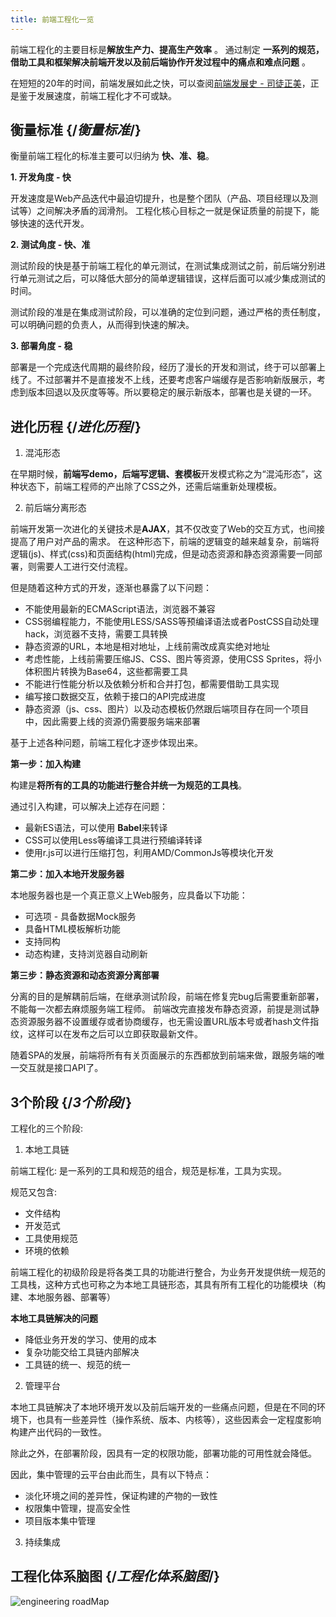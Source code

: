 ```yaml
---
title: 前端工程化一览
---
```


<Intro>

前端工程化的主要目标是**解放生产力、提高生产效率** 。 通过制定 **一系列的规范，借助工具和框架解决前端开发以及前后端协作开发过程中的痛点和难点问题** 。

</Intro>


在短短的20年的时间，前端发展如此之快，可以查阅[前端发展史 - 司徒正美](https://zhuanlan.zhihu.com/p/68030183)，正是鉴于发展速度，前端工程化才不可或缺。


## 衡量标准 {/*衡量标准*/}

衡量前端工程化的标准主要可以归纳为 **快、准、稳**。

**1. 开发角度 - 快**

开发速度是Web产品迭代中最迫切提升，也是整个团队（产品、项目经理以及测试等）之间解决矛盾的润滑剂。
工程化核心目标之一就是保证质量的前提下，能够快速的迭代开发。

**2. 测试角度 - 快、准**

测试阶段的快是基于前端工程化的单元测试，在测试集成测试之前，前后端分别进行单元测试之后，可以降低大部分的简单逻辑错误，这样后面可以减少集成测试的时间。

测试阶段的准是在集成测试阶段，可以准确的定位到问题，通过严格的责任制度，可以明确问题的负责人，从而得到快速的解决。

**3. 部署角度 - 稳**

部署是一个完成迭代周期的最终阶段，经历了漫长的开发和测试，终于可以部署上线了。不过部署并不是直接发不上线，还要考虑客户端缓存是否影响新版展示，考虑到版本回退以及灰度等等。所以要稳定的展示新版本，部署也是关键的一环。


## 进化历程 {/*进化历程*/}

1. 混沌形态

在早期时候，**前端写demo，后端写逻辑、套模板**开发模式称之为“混沌形态”，这种状态下，前端工程师的产出除了CSS之外，还需后端重新处理模板。

2. 前后端分离形态

前端开发第一次进化的关键技术是**AJAX**，其不仅改变了Web的交互方式，也间接提高了用户对产品的需求。
在这种形态下，前端的逻辑变的越来越复杂，前端将逻辑(js)、样式(css)和页面结构(html)完成，但是动态资源和静态资源需要一同部署，则需要人工进行交付流程。

但是随着这种方式的开发，逐渐也暴露了以下问题：
- 不能使用最新的ECMAScript语法，浏览器不兼容
- CSS弱编程能力，不能使用LESS/SASS等预编译语法或者PostCSS自动处理hack，浏览器不支持，需要工具转换
- 静态资源的URL，本地是相对地址，上线前需改成真实绝对地址
- 考虑性能，上线前需要压缩JS、CSS、图片等资源，使用CSS Sprites，将小体积图片转换为Base64，这些都需要工具
- 不能进行性能分析以及依赖分析和合并打包，都需要借助工具实现
- 编写接口数据交互，依赖于接口的API完成进度
- 静态资源（js、css、图片）以及动态模板仍然跟后端项目存在同一个项目中，因此需要上线的资源仍需要服务端来部署

基于上述各种问题，前端工程化才逐步体现出来。

**第一步：加入构建**

构建是**将所有的工具的功能进行整合并统一为规范的工具栈**。

通过引入构建，可以解决上述存在问题：
- 最新ES语法，可以使用 **Babel**来转译
- CSS可以使用Less等编译工具进行预编译转译
- 使用r.js可以进行压缩打包，利用AMD/CommonJs等模块化开发

**第二步：加入本地开发服务器**

本地服务器也是一个真正意义上Web服务，应具备以下功能：
- 可选项 - 具备数据Mock服务
- 具备HTML模板解析功能
- 支持同构
- 动态构建，支持浏览器自动刷新

**第三步：静态资源和动态资源分离部署**

分离的目的是解耦前后端，在继承测试阶段，前端在修复完bug后需要重新部署，不能每一次都去麻烦服务端工程师。
前端改完直接发布静态资源，前提是测试静态资源服务器不设置缓存或者协商缓存，也无需设置URL版本号或者hash文件指纹，这样可以在发布之后可以立即获取最新文件。

随着SPA的发展，前端将所有有关页面展示的东西都放到前端来做，跟服务端的唯一交互就是接口API了。

## 3个阶段 {/*3个阶段*/}

工程化的三个阶段:

1. 本地工具链

前端工程化: 是一系列的工具和规范的组合，规范是标准，工具为实现。

规范又包含:
- 文件结构
- 开发范式
- 工具使用规范
- 环境的依赖

前端工程化的初级阶段是将各类工具的功能进行整合，为业务开发提供统一规范的工具栈，这种方式也可称之为本地工具链形态，其具有所有工程化的功能模块（构建、本地服务器、部署等）

**本地工具链解决的问题**
- 降低业务开发的学习、使用的成本
- 复杂功能交给工具链内部解决
- 工具链的统一、规范的统一

2. 管理平台

本地工具链解决了本地环境开发以及前后端开发的一些痛点问题，但是在不同的环境下，也具有一些差异性（操作系统、版本、内核等），这些因素会一定程度影响构建产出代码的一致性。

除此之外，在部署阶段，因具有一定的权限功能，部署功能的可用性就会降低。

因此，集中管理的云平台由此而生，具有以下特点：
- 淡化环境之间的差异性，保证构建的产物的一致性
- 权限集中管理，提高安全性
- 项目版本集中管理

3. 持续集成


## 工程化体系脑图 {/*工程化体系脑图*/}

![engineering roadMap](https://media.wangbaoqi.tech/assets/blog/engineering/roadmap.png)


